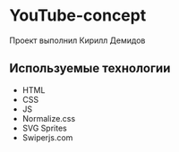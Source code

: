 # YouTube-concept
Проект выполнил Кирилл Демидов

## Используемые технологии
- HTML
- CSS
- JS
- Normalize.css
- SVG Sprites
- Swiperjs.com

